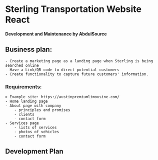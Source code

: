 # Sterling Transportation Website React
#### Development and Maintenance by AbdulSource


## Business plan:
    - Create a marketing page as a landing page when Sterling is being searched online
    - Have a Link/QR code to direct potential customers
    - Create functionality to capture future customers' information.
### Requirements:
    > Example site: https://austinpremiumlimousine.com/
    - Home landing page
    - About page with company
        - principles and promises
        - clients
        - contact form
    - Services page
        - lists of services
        - photos of vehicles
        - contact form
        
## Development Plan
